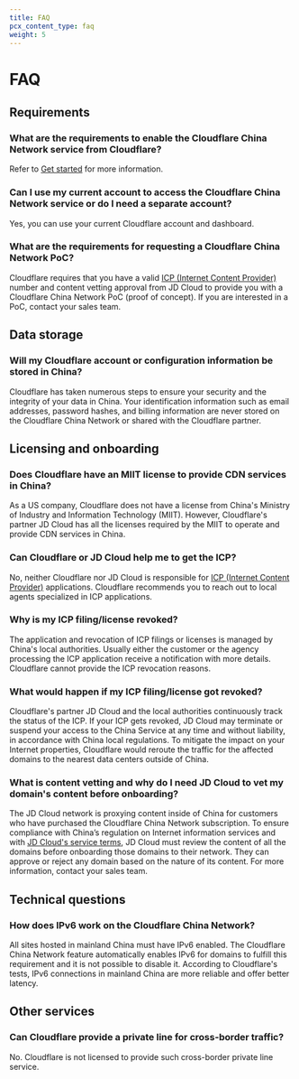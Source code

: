 ```yaml
---
title: FAQ
pcx_content_type: faq
weight: 5
---
```


# FAQ

## Requirements

### What are the requirements to enable the Cloudflare China Network service from Cloudflare?

Refer to [Get started](/china-network/get-started/) for more information.

### Can I use my current account to access the Cloudflare China Network service or do I need a separate account?

Yes, you can use your current Cloudflare account and dashboard.

### What are the requirements for requesting a Cloudflare China Network PoC?

Cloudflare requires that you have a valid [ICP (Internet Content Provider)](/china-network/concepts/icp/) number and content vetting approval from JD Cloud to provide you with a Cloudflare China Network PoC (proof of concept). If you are interested in a PoC, contact your sales team.

## Data storage

### Will my Cloudflare account or configuration information be stored in China?

Cloudflare has taken numerous steps to ensure your security and the integrity of your data in China. Your identification information such as email addresses, password hashes, and billing information are never stored on the Cloudflare China Network or shared with the Cloudflare partner.

## Licensing and onboarding

### Does Cloudflare have an MIIT license to provide CDN services in China?

As a US company, Cloudflare does not have a license from China's Ministry of Industry and Information Technology (MIIT). However, Cloudflare's partner JD Cloud has all the licenses required by the MIIT to operate and provide CDN services in China.

### Can Cloudflare or JD Cloud help me to get the ICP?

No, neither Cloudflare nor JD Cloud is responsible for [ICP (Internet Content Provider)](/china-network/concepts/icp/) applications. Cloudflare recommends you to reach out to local agents specialized in ICP applications.

### Why is my ICP filing/license revoked?

The application and revocation of ICP filings or licenses is managed by China's local authorities. Usually either the customer or the agency processing the ICP application receive a notification with more details. Cloudflare cannot provide the ICP revocation reasons.

### What would happen if my ICP filing/license got revoked?

Cloudflare's partner JD Cloud and the local authorities continuously track the status of the ICP. If your ICP gets revoked, JD Cloud may terminate or suspend your access to the China Service at any time and without liability, in accordance with China local regulations.
To mitigate the impact on your Internet properties, Cloudflare would reroute the traffic for the affected domains to the nearest data centers outside of China.

### What is content vetting and why do I need JD Cloud to vet my domain's content before onboarding?

The JD Cloud network is proxying content inside of China for customers who have purchased the Cloudflare China Network subscription. To ensure compliance with China’s regulation on Internet information services and with [JD Cloud's service terms](https://docs.jdcloud.com/cn/product-service-agreement/starshield-terms-of-service), JD Cloud must review the content of all the domains before onboarding those domains to their network. They can approve or reject any domain based on the nature of its content. For more information, contact your sales team.

## Technical questions

### How does IPv6 work on the Cloudflare China Network?

All sites hosted in mainland China must have IPv6 enabled. The Cloudflare China Network feature automatically enables IPv6 for domains to fulfill this requirement and it is not possible to disable it. According to Cloudflare's tests, IPv6 connections in mainland China are more reliable and offer better latency.

## Other services

### Can Cloudflare provide a private line for cross-border traffic?

No. Cloudflare is not licensed to provide such cross-border private line service.
